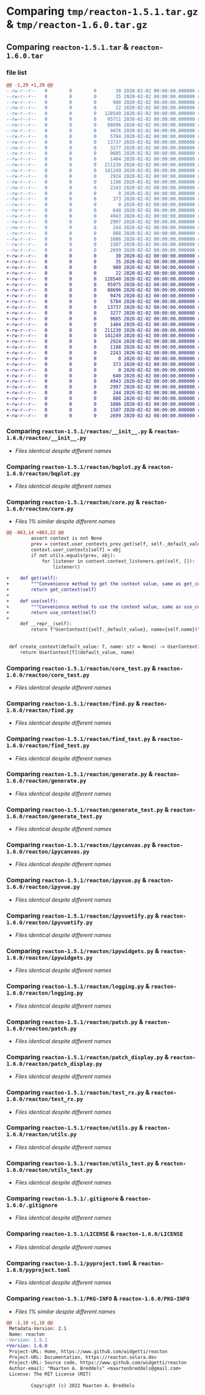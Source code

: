 # Comparing `tmp/reacton-1.5.1.tar.gz` & `tmp/reacton-1.6.0.tar.gz`

## Comparing `reacton-1.5.1.tar` & `reacton-1.6.0.tar`

### file list

```diff
@@ -1,29 +1,29 @@
--rw-r--r--   0        0        0       30 2020-02-02 00:00:00.000000 reacton-1.5.1/react_ipywidgets/__init__.py
--rw-r--r--   0        0        0       35 2020-02-02 00:00:00.000000 reacton-1.5.1/react_ipywidgets/core.py
--rw-r--r--   0        0        0      980 2020-02-02 00:00:00.000000 reacton-1.5.1/reacton/__init__.py
--rw-r--r--   0        0        0       22 2020-02-02 00:00:00.000000 reacton-1.5.1/reacton/_version.py
--rw-r--r--   0        0        0   128540 2020-02-02 00:00:00.000000 reacton-1.5.1/reacton/bqplot.py
--rw-r--r--   0        0        0    95711 2020-02-02 00:00:00.000000 reacton-1.5.1/reacton/core.py
--rw-r--r--   0        0        0    88696 2020-02-02 00:00:00.000000 reacton-1.5.1/reacton/core_test.py
--rw-r--r--   0        0        0     9476 2020-02-02 00:00:00.000000 reacton-1.5.1/reacton/find.py
--rw-r--r--   0        0        0     5784 2020-02-02 00:00:00.000000 reacton-1.5.1/reacton/find_test.py
--rw-r--r--   0        0        0    13737 2020-02-02 00:00:00.000000 reacton-1.5.1/reacton/generate.py
--rw-r--r--   0        0        0     3277 2020-02-02 00:00:00.000000 reacton-1.5.1/reacton/generate_test.py
--rw-r--r--   0        0        0     9685 2020-02-02 00:00:00.000000 reacton-1.5.1/reacton/ipycanvas.py
--rw-r--r--   0        0        0     1404 2020-02-02 00:00:00.000000 reacton-1.5.1/reacton/ipyvue.py
--rw-r--r--   0        0        0   211230 2020-02-02 00:00:00.000000 reacton-1.5.1/reacton/ipyvuetify.py
--rw-r--r--   0        0        0   141249 2020-02-02 00:00:00.000000 reacton-1.5.1/reacton/ipywidgets.py
--rw-r--r--   0        0        0     2924 2020-02-02 00:00:00.000000 reacton-1.5.1/reacton/logging.py
--rw-r--r--   0        0        0     1198 2020-02-02 00:00:00.000000 reacton-1.5.1/reacton/patch.py
--rw-r--r--   0        0        0     2243 2020-02-02 00:00:00.000000 reacton-1.5.1/reacton/patch_display.py
--rw-r--r--   0        0        0        0 2020-02-02 00:00:00.000000 reacton-1.5.1/reacton/py.typed
--rw-r--r--   0        0        0      373 2020-02-02 00:00:00.000000 reacton-1.5.1/reacton/rx.py
--rw-r--r--   0        0        0        0 2020-02-02 00:00:00.000000 reacton-1.5.1/reacton/test.vue
--rw-r--r--   0        0        0      640 2020-02-02 00:00:00.000000 reacton-1.5.1/reacton/test_rx.py
--rw-r--r--   0        0        0     4943 2020-02-02 00:00:00.000000 reacton-1.5.1/reacton/utils.py
--rw-r--r--   0        0        0     2997 2020-02-02 00:00:00.000000 reacton-1.5.1/reacton/utils_test.py
--rw-r--r--   0        0        0      244 2020-02-02 00:00:00.000000 reacton-1.5.1/reacton/work.py
--rw-r--r--   0        0        0      888 2020-02-02 00:00:00.000000 reacton-1.5.1/.gitignore
--rw-r--r--   0        0        0     1086 2020-02-02 00:00:00.000000 reacton-1.5.1/LICENSE
--rw-r--r--   0        0        0     1507 2020-02-02 00:00:00.000000 reacton-1.5.1/pyproject.toml
--rw-r--r--   0        0        0     2699 2020-02-02 00:00:00.000000 reacton-1.5.1/PKG-INFO
+-rw-r--r--   0        0        0       30 2020-02-02 00:00:00.000000 reacton-1.6.0/react_ipywidgets/__init__.py
+-rw-r--r--   0        0        0       35 2020-02-02 00:00:00.000000 reacton-1.6.0/react_ipywidgets/core.py
+-rw-r--r--   0        0        0      980 2020-02-02 00:00:00.000000 reacton-1.6.0/reacton/__init__.py
+-rw-r--r--   0        0        0       22 2020-02-02 00:00:00.000000 reacton-1.6.0/reacton/_version.py
+-rw-r--r--   0        0        0   128540 2020-02-02 00:00:00.000000 reacton-1.6.0/reacton/bqplot.py
+-rw-r--r--   0        0        0    95975 2020-02-02 00:00:00.000000 reacton-1.6.0/reacton/core.py
+-rw-r--r--   0        0        0    88696 2020-02-02 00:00:00.000000 reacton-1.6.0/reacton/core_test.py
+-rw-r--r--   0        0        0     9476 2020-02-02 00:00:00.000000 reacton-1.6.0/reacton/find.py
+-rw-r--r--   0        0        0     5784 2020-02-02 00:00:00.000000 reacton-1.6.0/reacton/find_test.py
+-rw-r--r--   0        0        0    13737 2020-02-02 00:00:00.000000 reacton-1.6.0/reacton/generate.py
+-rw-r--r--   0        0        0     3277 2020-02-02 00:00:00.000000 reacton-1.6.0/reacton/generate_test.py
+-rw-r--r--   0        0        0     9685 2020-02-02 00:00:00.000000 reacton-1.6.0/reacton/ipycanvas.py
+-rw-r--r--   0        0        0     1404 2020-02-02 00:00:00.000000 reacton-1.6.0/reacton/ipyvue.py
+-rw-r--r--   0        0        0   211230 2020-02-02 00:00:00.000000 reacton-1.6.0/reacton/ipyvuetify.py
+-rw-r--r--   0        0        0   141249 2020-02-02 00:00:00.000000 reacton-1.6.0/reacton/ipywidgets.py
+-rw-r--r--   0        0        0     2924 2020-02-02 00:00:00.000000 reacton-1.6.0/reacton/logging.py
+-rw-r--r--   0        0        0     1198 2020-02-02 00:00:00.000000 reacton-1.6.0/reacton/patch.py
+-rw-r--r--   0        0        0     2243 2020-02-02 00:00:00.000000 reacton-1.6.0/reacton/patch_display.py
+-rw-r--r--   0        0        0        0 2020-02-02 00:00:00.000000 reacton-1.6.0/reacton/py.typed
+-rw-r--r--   0        0        0      373 2020-02-02 00:00:00.000000 reacton-1.6.0/reacton/rx.py
+-rw-r--r--   0        0        0        0 2020-02-02 00:00:00.000000 reacton-1.6.0/reacton/test.vue
+-rw-r--r--   0        0        0      640 2020-02-02 00:00:00.000000 reacton-1.6.0/reacton/test_rx.py
+-rw-r--r--   0        0        0     4943 2020-02-02 00:00:00.000000 reacton-1.6.0/reacton/utils.py
+-rw-r--r--   0        0        0     2997 2020-02-02 00:00:00.000000 reacton-1.6.0/reacton/utils_test.py
+-rw-r--r--   0        0        0      244 2020-02-02 00:00:00.000000 reacton-1.6.0/reacton/work.py
+-rw-r--r--   0        0        0      888 2020-02-02 00:00:00.000000 reacton-1.6.0/.gitignore
+-rw-r--r--   0        0        0     1086 2020-02-02 00:00:00.000000 reacton-1.6.0/LICENSE
+-rw-r--r--   0        0        0     1507 2020-02-02 00:00:00.000000 reacton-1.6.0/pyproject.toml
+-rw-r--r--   0        0        0     2699 2020-02-02 00:00:00.000000 reacton-1.6.0/PKG-INFO
```

### Comparing `reacton-1.5.1/reacton/__init__.py` & `reacton-1.6.0/reacton/__init__.py`

 * *Files identical despite different names*

### Comparing `reacton-1.5.1/reacton/bqplot.py` & `reacton-1.6.0/reacton/bqplot.py`

 * *Files identical despite different names*

### Comparing `reacton-1.5.1/reacton/core.py` & `reacton-1.6.0/reacton/core.py`

 * *Files 1% similar despite different names*

```diff
@@ -863,14 +863,22 @@
         assert context is not None
         prev = context.user_contexts_prev.get(self, self._default_value)
         context.user_contexts[self] = obj
         if not utils.equals(prev, obj):
             for listener in context.context_listeners.get(self, []):
                 listener()
 
+    def get(self):
+        """Convenience method to get the context value, same as get_context"""
+        return get_context(self)
+
+    def use(self):
+        """Convenience method to use the context value, same as use_context"""
+        return use_context(self)
+
     def __repr__(self):
         return f"UserContext({self._default_value}, name={self.name})"
 
 
 def create_context(default_value: T, name: str = None) -> UserContext[T]:
     return UserContext[T](default_value, name)
```

### Comparing `reacton-1.5.1/reacton/core_test.py` & `reacton-1.6.0/reacton/core_test.py`

 * *Files identical despite different names*

### Comparing `reacton-1.5.1/reacton/find.py` & `reacton-1.6.0/reacton/find.py`

 * *Files identical despite different names*

### Comparing `reacton-1.5.1/reacton/find_test.py` & `reacton-1.6.0/reacton/find_test.py`

 * *Files identical despite different names*

### Comparing `reacton-1.5.1/reacton/generate.py` & `reacton-1.6.0/reacton/generate.py`

 * *Files identical despite different names*

### Comparing `reacton-1.5.1/reacton/generate_test.py` & `reacton-1.6.0/reacton/generate_test.py`

 * *Files identical despite different names*

### Comparing `reacton-1.5.1/reacton/ipycanvas.py` & `reacton-1.6.0/reacton/ipycanvas.py`

 * *Files identical despite different names*

### Comparing `reacton-1.5.1/reacton/ipyvue.py` & `reacton-1.6.0/reacton/ipyvue.py`

 * *Files identical despite different names*

### Comparing `reacton-1.5.1/reacton/ipyvuetify.py` & `reacton-1.6.0/reacton/ipyvuetify.py`

 * *Files identical despite different names*

### Comparing `reacton-1.5.1/reacton/ipywidgets.py` & `reacton-1.6.0/reacton/ipywidgets.py`

 * *Files identical despite different names*

### Comparing `reacton-1.5.1/reacton/logging.py` & `reacton-1.6.0/reacton/logging.py`

 * *Files identical despite different names*

### Comparing `reacton-1.5.1/reacton/patch.py` & `reacton-1.6.0/reacton/patch.py`

 * *Files identical despite different names*

### Comparing `reacton-1.5.1/reacton/patch_display.py` & `reacton-1.6.0/reacton/patch_display.py`

 * *Files identical despite different names*

### Comparing `reacton-1.5.1/reacton/test_rx.py` & `reacton-1.6.0/reacton/test_rx.py`

 * *Files identical despite different names*

### Comparing `reacton-1.5.1/reacton/utils.py` & `reacton-1.6.0/reacton/utils.py`

 * *Files identical despite different names*

### Comparing `reacton-1.5.1/reacton/utils_test.py` & `reacton-1.6.0/reacton/utils_test.py`

 * *Files identical despite different names*

### Comparing `reacton-1.5.1/.gitignore` & `reacton-1.6.0/.gitignore`

 * *Files identical despite different names*

### Comparing `reacton-1.5.1/LICENSE` & `reacton-1.6.0/LICENSE`

 * *Files identical despite different names*

### Comparing `reacton-1.5.1/pyproject.toml` & `reacton-1.6.0/pyproject.toml`

 * *Files identical despite different names*

### Comparing `reacton-1.5.1/PKG-INFO` & `reacton-1.6.0/PKG-INFO`

 * *Files 1% similar despite different names*

```diff
@@ -1,10 +1,10 @@
 Metadata-Version: 2.1
 Name: reacton
-Version: 1.5.1
+Version: 1.6.0
 Project-URL: Home, https://www.github.com/widgetti/reacton
 Project-URL: Documentation, https://reacton.solara.dev
 Project-URL: Source code, https://www.github.com/widgetti/reacton
 Author-email: "Maarten A. Breddels" <maartenbreddels@gmail.com>
 License: The MIT License (MIT)
         
         Copyright (c) 2022 Maarten A. Breddels
```

